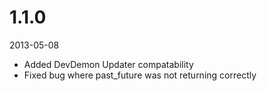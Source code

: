 # 1.1.0

2013-05-08

- Added DevDemon Updater compatability
- Fixed bug where past_future was not returning correctly